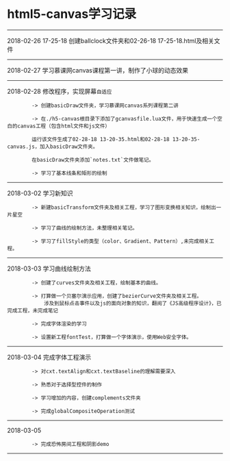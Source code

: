 html5-canvas学习记录
==============
----------------------
2018-02-26 17-25-18 创建ballclock文件夹和02-26-18 17-25-18.html及相关文件

----------------------
2018-02-27 学习慕课网canvas课程第一讲，制作了小球的动态效果

----------------------
2018-02-28 修改程序，实现屏幕`自适应`

			-> 创建basicDraw文件夹，学习慕课网canvas系列课程第二讲
			
			-> 在./h5-canvas根目录下添加了gcanvasfile.lua文件，用于快速生成一个空白的canvas工程（包含html文件和js文件）
			
			运行该文件生成了02-28-18 13-20-35.html和02-28-18 13-20-35-canvas.js，加入basicDraw文件夹。
			
			在basicDraw文件夹添加`notes.txt`文件做笔记。
			
			-> 学习了基本线条和矩形的绘制
----------------------			
2018-03-02 学习新知识

			-> 新建basicTransform文件夹及相关工程，学习了图形变换相关知识，绘制出一片星空
			
			-> 学习了曲线的绘制方法，未整理相关笔记。
			
			-> 学习了fillStyle的类型（color、Gradient、Pattern）,未完成相关工程。
----------------------
2018-03-03 学习曲线绘制方法

			-> 创建了curves文件夹及相关工程，绘制基本的曲线。
			
			-> 打算做一个贝塞尔演示应用，创建了bezierCurve文件夹及相关工程。
				涉及到鼠标点击事件以及js的面向对象的知识，翻阅了《JS高级程序设计》，已完成工程，未完成笔记
				
			-> 完成字体渲染的学习
			
			-> 设置新工程fontTest，打算做一个字体演示，使用Web安全字体。
			
----------------------
2018-03-04 完成字体工程演示

			-> 对cxt.textAlign和cxt.textBaseline的理解需要深入
			
			-> 熟悉对于选择型控件的制作
			
			-> 学习增加的内容，创建complements文件夹
			
			-> 完成globalCompositeOperation测试

----------------------
2018-03-05 

			-> 完成恐怖房间工程和阴影demo
----------------------
